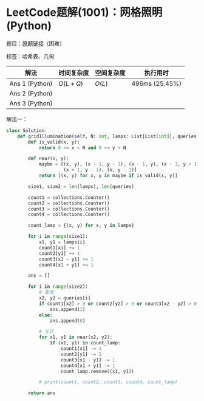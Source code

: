 # LeetCode题解(1001)：网格照明(Python)

题目：[原题链接](https://leetcode-cn.com/problems/grid-illumination/)（困难）

标签：哈希表、几何

| 解法           | 时间复杂度 | 空间复杂度 | 执行用时       |
| -------------- | ---------- | ---------- | -------------- |
| Ans 1 (Python) | $O(L+Q)$   | $O(L)$     | 496ms (25.45%) |
| Ans 2 (Python) |            |            |                |
| Ans 3 (Python) |            |            |                |

解法一：

```python
class Solution:
    def gridIllumination(self, N: int, lamps: List[List[int]], queries: List[List[int]]) -> List[int]:
        def is_valid(x, y):
            return 0 <= x < N and 0 <= y < N

        def near(x, y):
            maybe = [(x, y), (x - 1, y - 1), (x - 1, y), (x - 1, y + 1), (x, y + 1), (x + 1, y + 1), (x + 1, y),
                     (x + 1, y - 1), (x, y - 1)]
            return [(x, y) for x, y in maybe if is_valid(x, y)]

        size1, size2 = len(lamps), len(queries)

        count1 = collections.Counter()
        count2 = collections.Counter()
        count3 = collections.Counter()
        count4 = collections.Counter()

        count_lamp = {(x, y) for x, y in lamps}

        for i in range(size1):
            x1, y1 = lamps[i]
            count1[x1] += 1
            count2[y1] += 1
            count3[x1 - y1] += 1
            count4[x1 + y1] += 1

        ans = []

        for i in range(size2):
            # 查询
            x2, y2 = queries[i]
            if count1[x2] > 0 or count2[y2] > 0 or count3[x2 - y2] > 0 or count4[x2 + y2] > 0:
                ans.append(1)
            else:
                ans.append(0)

            # 关灯
            for x1, y1 in near(x2, y2):
                if (x1, y1) in count_lamp:
                    count1[x1] -= 1
                    count2[y1] -= 1
                    count3[x1 - y1] -= 1
                    count4[x1 + y1] -= 1
                    count_lamp.remove((x1, y1))

            # print(count1, count2, count3, count4, count_lamp)

        return ans
```